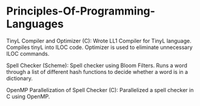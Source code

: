# Principles-Of-Programming-Languages

TinyL Compiler and Optimizer (C):
	Wrote LL1 Compiler for TinyL language. Compiles tinyL into ILOC code. Optimizer is used to eliminate unnecessary ILOC commands.

Spell Checker (Scheme):
	Spell checker using Bloom Filters. Runs a word through a list of different hash functions to decide whether a word is in a dictionary.

OpenMP Parallelization of Spell Checker (C):
	Parallelized a spell checker in C using OpenMP.
